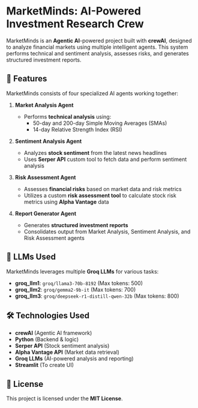 # MarketMinds: AI-Powered Investment Research Crew


MarketMinds is an **Agentic AI**-powered project built with **crewAI**, designed to analyze financial markets using multiple intelligent agents. This system performs technical and sentiment analysis, assesses risks, and generates structured investment reports.

## 🔹 Features
MarketMinds consists of four specialized AI agents working together:

1. **Market Analysis Agent**
   - Performs **technical analysis** using:
     - 50-day and 200-day Simple Moving Averages (SMAs)
     - 14-day Relative Strength Index (RSI)

2. **Sentiment Analysis Agent**
   - Analyzes **stock sentiment** from the latest news headlines
   - Uses **Serper API** custom tool to fetch data and perform sentiment analysis

3. **Risk Assessment Agent**
   - Assesses **financial risks** based on market data and risk metrics
   - Utilizes a custom **risk assessment tool** to calculate stock risk metrics using **Alpha Vantage** data

4. **Report Generator Agent**
   - Generates **structured investment reports**
   - Consolidates output from Market Analysis, Sentiment Analysis, and Risk Assessment agents

## 🧠 LLMs Used
MarketMinds leverages multiple **Groq LLMs** for various tasks:
- **groq_llm1**: `groq/llama3-70b-8192` (Max tokens: 500)
- **groq_llm2**: `groq/gemma2-9b-it` (Max tokens: 700)
- **groq_llm3**: `groq/deepseek-r1-distill-qwen-32b` (Max tokens: 800)


## 🛠 Technologies Used
- **crewAI** (Agentic AI framework)
- **Python** (Backend & logic)
- **Serper API** (Stock sentiment analysis)
- **Alpha Vantage API** (Market data retrieval)
- **Groq LLMs** (AI-powered analysis and reporting)
- **Streamlit** (To create UI)

## 📜 License
This project is licensed under the **MIT License**.

